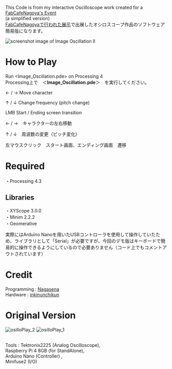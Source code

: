 This Code is from my interactive Oscilloscope work created for a [FabCafeNagoya's Event](https://www.instagram.com/p/C3R3qTwPpvE/?utm_source=ig_web_copy_link&igsh=MzRlODBiNWFlZA==)
<br>
(a simplified version)
<br>
[FabCafeNagoyaで行われた展示](https://www.instagram.com/p/C3R3qTwPpvE/?utm_source=ig_web_copy_link&igsh=MzRlODBiNWFlZA==)で出展したオシロスコープ作品のソフトウェア簡易版になります。

![screenshot image of Image Oscillation II](https://github.com/na-gasena/Image_Oscillation-II--Daisy-Bell-2024-/assets/102959583/fdd612d1-8294-4dbe-8567-ae87aeeb788d)



# **How to Play**
Run  <Image_Oscillation.pde>  on Processing 4
<br>
Processing上で　＜**Image_Oscillation.pde**＞　を実行してください。

← / → Move character

↑ / ↓ Change frequency (pitch change)

LMB Start / Ending screen transition

← / →　キャラクターの左右移動

↑ / ↓　周波数の変更（ピッチ変化）

左マウスクリック　スタート画面、エンディング画面　遷移



# **Required**
・Processing 4.3


## **Libraries**
・XYScope 3.0.0
<br>
・Minim 2.2.2
<br>
・Geomerative
<br>

実際にはArduino Nanoを用いたUSBコントローラを使用して操作していたため、ライブラリとして「Serial」が必要ですが、今回のデモ版はキーボードで簡易的に操作できるようにしているので必要ありません（コード上でもコメントアウトされています）



# **Credit**
Programming : [Nagasena](https://twitter.com/due9102)
<br>
Hardware : [inkinunchikun](https://www.instagram.com/rin.rin369?utm_source=ig_web_button_share_sheet&igsh=ZDNlZDc0MzIxNw==)


# Original Version

![osilloPlay_2](https://github.com/na-gasena/Image_Oscillation-II--Daisy-Bell-2024-/assets/102959583/745ccf82-ea0f-452b-801b-9663e362294f)
![osilloPlay_1](https://github.com/na-gasena/Image_Oscillation-II--Daisy-Bell-2024-/assets/102959583/9ab9fd85-c563-475c-baee-f6f2dadff2c6)


<br>
Tools : Tektronix2225 (Analog Oscilloscope),<br> Raspberry Pi 4 8GB (for StandAlone),<br> Arduino Nano (Controller) ,<br> Minifuse2 (I/O)
